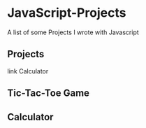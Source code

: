 # JavaScript-Projects
A list of some Projects I wrote with Javascript

## Projects
link Calculator

## Tic-Tac-Toe Game
## Calculator
